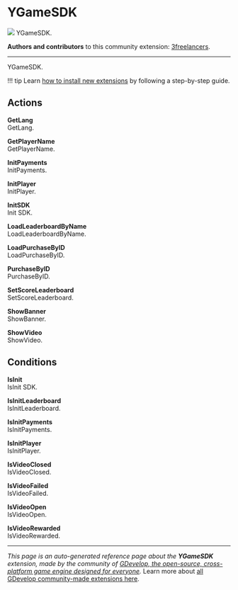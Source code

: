 # YGameSDK

<img src="https://resources.gdevelop-app.com/assets/Icons/numeric-3-circle.svg" class="extension-icon"></img>
YGameSDK.

**Authors and contributors** to this community extension: [3freelancers](https://gd.games/3freelancers).

---

YGameSDK.

!!! tip
    Learn [how to install new extensions](/gdevelop5/extensions/search) by following a step-by-step guide.

## Actions

**GetLang**  
GetLang.

**GetPlayerName**  
GetPlayerName.

**InitPayments**  
InitPayments.

**InitPlayer**  
InitPlayer.

**InitSDK**  
Init SDK.

**LoadLeaderboardByName**  
LoadLeaderboardByName.

**LoadPurchaseByID**  
LoadPurchaseByID.

**PurchaseByID**  
PurchaseByID.

**SetScoreLeaderboard**  
SetScoreLeaderboard.

**ShowBanner**  
ShowBanner.

**ShowVideo**  
ShowVideo.

## Conditions

**IsInit**  
IsInit SDK.

**IsInitLeaderboard**  
IsInitLeaderboard.

**IsInitPayments**  
IsInitPayments.

**IsInitPlayer**  
IsInitPlayer.

**IsVideoClosed**  
IsVideoClosed.

**IsVideoFailed**  
IsVideoFailed.

**IsVideoOpen**  
IsVideoOpen.

**IsVideoRewarded**  
IsVideoRewarded.



---

*This page is an auto-generated reference page about the **YGameSDK** extension, made by the community of [GDevelop, the open-source, cross-platform game engine designed for everyone](https://gdevelop.io/).* Learn more about [all GDevelop community-made extensions here](/gdevelop5/extensions).